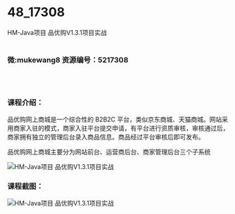 # 48_17308
HM-Java项目 品优购V1.3.1项目实战
<br/></br>
<h3>微:mukewang8 资源编号：5217308</h3>
<br/></br>
<h3>课程介绍：</h3>
<p><a title="查看与 品优购 相关的文章" target="_blank">品优购</a>网上商城是一个综合性的 B2B2C 平台，类似京东商城、天猫商城。网站采用商家入驻的模式，商家入驻平台提交申请，有平台进行资质审核，审核通过后，商家拥有独立的管理后台录入商品信息。商品经过平台审核后即可发布。</p>
<p>品优购网上商城主要分为网站前台、运营商后台、商家管理后台三个子系统</p>
<p><img src="https://www.ko996.com/wp-content/uploads/img/2020/12/1-138-300x183.png" alt="HM-Java项目 品优购V1.3.1项目实战"></p>
<div class="info-desc">
<h3>课程截图：</h3>
<p><img src="https://www.ko996.com/wp-content/uploads/img/2020/12/2-131.png" alt="HM-Java项目 品优购V1.3.1项目实战"></p>


			
</div>

